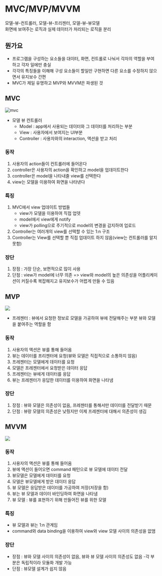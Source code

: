 # MVC/MVP/MVVM
모델-뷰-컨트롤러, 모델-뷰-프리젠터, 모델-뷰-뷰모델  
화면에 보여주는 로직과 실제 데이터가 처리되는 로직을 분리

## 뭔가요
- 프로그램을 구성하는 요소들을 대이터, 화면, 컨트롤로 나눠서 각자의 역할을 부여하고 각자 일에만 충실
- 각각의 특징들을 이해해 구성 요소들이 할일만 구현하면 다른 요소를 수정하지 않으면서 유지보수 간편
- MVC가 제일 유명하고 MVP와 MVVM은 파생된 것

## MVC
![mvc](https://img1.daumcdn.net/thumb/R1280x0/?scode=mtistory2&fname=https%3A%2F%2Fk.kakaocdn.net%2Fdn%2F7IE8f%2FbtqBRvw9sFF%2FAGLRdsOLuvNZ9okmGOlkx1%2Fimg.png)
- 모델 뷰 컨트롤러
    - Model : app에서 사용되는 데이터와 그 데이터를 처리하는 부분
    - View : 사용자에서 보여지는 UI부분
    - Controller : 사용자와의 interaction, 액션을 받고 처리

### 동작
1. 사용자의 action들이 컨트롤러에 들어온다
2. controller은 사용자의 action을 확인하고 model을 업데이트한다
3. controller은 model을 나타내줄 view를 선택한다
4. view는 모델을 이용하여 화면을 나타낸다

### 특징
1. MVC에서 view 업데이트 방법들
    - view가 모델을 이용하여 직접 업뎃
    - model에서 view에게 notify
    - view가 polling으로 주기적으로 model의 변경을 감지하여 업로드
2. Controller는 여러개의 view를 선택할 수 있는 1:n 구조
3. Controller는 View를 선택할 뿐 직접 업데이트 하지 않음(view는 컨트롤러를 알지 못함)

### 장단
1. 장점 : 가장 단순, 보편적으로 많이 사용
2. 단점 : view가 model에 너무 의존 => view와 model의 높은 의존성을 어플리케이션이 커질수록 복잡해지고 유지보수가 어렵게 만들 수 있음

## MVP
![](https://img1.daumcdn.net/thumb/R1280x0/?scode=mtistory2&fname=https%3A%2F%2Fk.kakaocdn.net%2Fdn%2FclZlsT%2FbtqBTLzeUCL%2FIDA8Ga6Yarndgr88g9Nkhk%2Fimg.png)
- 프레젠터 : 뷰에서 요청한 정보로 모델을 가공하여 뷰에 전달해주는 부분 뷰와 모델을 붙여주는 역할을 함 

### 동작
1. 사용자의 액션은 뷰를 통해 들어옴
2. 뷰는 데이터를 프리젠터에 요청(뷰와 모델은 직접적으로 소통하지 않음)
3. 프레젠터는 모델에게 데이터를 요청
4. 모델은 프레젠터에서 요청받은 데이터 응답
5. 프레젠터는 뷰에게 데이터를 응답
6. 뷰는 프레젠터가 응답한 데이터를 이용하여 화면을 나타냄

### 장단
1. 장점 : 뷰와 모델은 의존성이 없음, 프레젠터를 통해서만 데이터를 전달받기 때문
2. 단점 : 뷰랑 모델의 의존성은 낮췄지만 이제 프레젠터에 대해서 의존성이 생김

## MVVM
![](https://img1.daumcdn.net/thumb/R1280x0/?scode=mtistory2&fname=https%3A%2F%2Fk.kakaocdn.net%2Fdn%2FCiXz0%2FbtqBQ1iMiVT%2FstaXr7UO95opKgXEU01EY0%2Fimg.png)

### 동작
1. 사용자의 액션은 뷰를 통해 들어옴
2. 뷰에 액션이 들어오면 command 패턴으로 뷰 모델에 데이터 전달
3. 뷰모델은 모델에게 데이터를 요청
4. 모델은 뷰모델에게 받은 데이터 응답
5. 뷰 모델은 응답받은 데이터를 가공하여 저장(저장을 함)
6. 뷰는 뷰 모델과 데이터 바인딩하여 화면을 나타냄
7. 뷰 모델 : 뷰를 표현하기 위해 만들어진 뷰를 위한 모델

### 특징
- 뷰 모델과 뷰는 1:n 관계임
- command와 data binding을 이용하여 view와 view 모델 사이의 의존성을 없앰

### 장단
- 장점 : 뷰와 모델 사이의 의존성이 없음, 뷰와 뷰 모델 사이의 의존성도 없음
-각 부분은 독립적이라 모듈화 개발 가능
- 단점 : 뷰모델 설계가 쉽지 않음



















